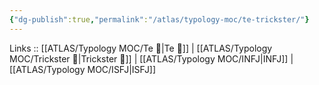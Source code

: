 ```yaml
---
{"dg-publish":true,"permalink":"/atlas/typology-moc/te-trickster/"}
---
```


Links :: [[ATLAS/Typology MOC/Te 🏹\|Te 🏹]] | [[ATLAS/Typology MOC/Trickster 🤡\|Trickster 🤡]] | [[ATLAS/Typology MOC/INFJ\|INFJ]] | [[ATLAS/Typology MOC/ISFJ\|ISFJ]]